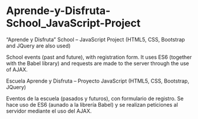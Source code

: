 # Aprende-y-Disfruta-School_JavaScript-Project


“Aprende y Disfruta” School – JavaScript Project (HTML5, CSS, Bootstrap and JQuery are also used)

School events (past and future), with registration form. It uses ES6 (together with the Babel library) and requests are made to the server through the use of AJAX.



Escuela Aprende y Disfruta – Proyecto JavaScript (HTML5, CSS, Bootstrap, JQuery)

Eventos de la escuela (pasados y futuros), con formulario de registro. Se hace uso de ES6 (aunado a la librería Babel) y se realizan peticiones al servidor mediante el uso del AJAX.



